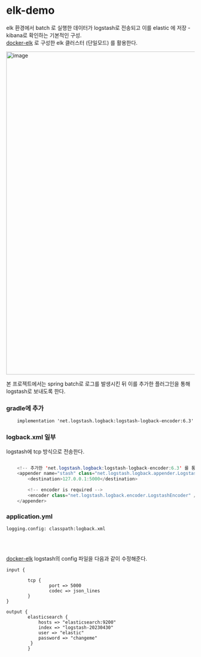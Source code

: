 # elk-demo

elk 환경에서 batch 로 실행한 데이터가 logstash로 전송되고 이를 elastic 에 저장 - kibana로 확인하는 기본적인 구성.   
[docker-elk](https://github.com/yurim022/docker-elk-custom) 로 구성한 elk 클러스터 (단일모드) 를 활용한다.


<img width="863" alt="image" src="https://user-images.githubusercontent.com/45115557/235416632-4006146b-2afc-4327-901d-8985e8e12ea0.png">

본 프로젝트에서는 spring batch로 로그를 발생시킨 뒤 이를 추가한 플러그인을 통해 logstash로 보내도록 한다. 

### gradle에 추가

```
    implementation 'net.logstash.logback:logstash-logback-encoder:6.3'
```

### logback.xml 일부

logstash에 tcp 방식으로 전송한다.

```java

    <!-- 추가한 'net.logstash.logback:logstash-logback-encoder:6.3' 를 통해 logstash로 전송 -->
    <appender name="stash" class="net.logstash.logback.appender.LogstashTcpSocketAppender">
        <destination>127.0.0.1:5000</destination>

        <!-- encoder is required -->
        <encoder class="net.logstash.logback.encoder.LogstashEncoder" />
    </appender>

```


### application.yml 

```
logging.config: classpath:logback.xml
```

<br><br>

[docker-elk](https://github.com/yurim022/docker-elk-custom) logstash의 config 파일을 다음과 같이 수정해준다. 

```
input {

        tcp {
                port => 5000
                codec => json_lines
        }
}

output {
        elasticsearch {
            hosts => "elasticsearch:9200"
            index => "logstash-20230430"
            user => "elastic"
            password => "changeme"
         }
        } 
```
